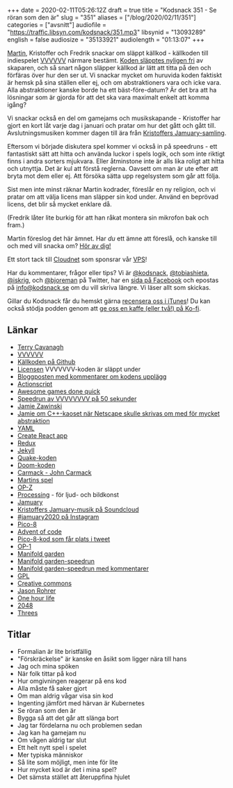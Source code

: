 +++
date = 2020-02-11T05:26:12Z
draft = true
title = "Kodsnack 351 - Se röran som den är"
slug = "351"
aliases = ["/blog/2020/02/11/351"]
categories = ["avsnitt"]
audiofile = "https://traffic.libsyn.com/kodsnack/351.mp3"
libsynid = "13093289"
english = false
audiosize = "35133921"
audiolength = "01:13:07"
+++

[Martin](http://grapefrukt.com/), Kristoffer och Fredrik snackar om släppt källkod - källkoden till indiespelet [VVVVVV](https://thelettervsixtim.es/) närmare bestämt. [Koden släpptes nyligen fri](http://distractionware.com/blog/2020/01/vvvvvv-is-now-open-source/) av skaparen, och så snart någon släpper källkod är lätt att titta på den och förfäras över hur den ser ut. Vi snackar mycket om huruvida koden faktiskt är hemsk på sina ställen eller ej, och om abstraktioners vara och icke vara. Alla abstraktioner kanske borde ha ett bäst-före-datum? Är det bra att ha lösningar som är gjorda för att det ska vara maximalt enkelt att komma igång? 

Vi snackar också en del om gamejams och musikskapande - Kristoffer har gjort en kort låt varje dag i januari och pratar om hur det gått och gått till. Avslutningsmusiken kommer dagen till ära från [Kristoffers Jamuary-samling](https://soundcloud.com/offerlund).

Eftersom vi började diskutera spel kommer vi också in på speedruns - ett fantastiskt sätt att hitta och använda luckor i spels logik, och som inte riktigt finns i andra sorters mjukvara. Eller åtminstone inte är alls lika roligt att hitta och utnyttja. Det är kul att förstå reglerna. Oavsett om man är ute efter att bryta mot dem eller ej. Att försöka sätta upp regelsystem som går att följa.

Sist men inte minst räknar Martin kodrader, föreslår en ny religion, och vi pratar om att välja licens man släpper sin kod under. Använd en beprövad licens, det blir så mycket enklare då.

(Fredrik låter lite burkig för att han råkat montera sin mikrofon bak och fram.)

Martin föreslog det här ämnet. Har *du* ett ämne att föreslå, och kanske till och med vill snacka om? [Hör av dig!](mailto:info@kodsnack.se)

Ett stort tack till [Cloudnet](http://www.cloudnet.se) som sponsrar vår [VPS](http://en.wikipedia.org/wiki/Virtual_private_server)!

Har du kommentarer, frågor eller tips? Vi är [@kodsnack](https://www.twitter.com/kodsnack), [@tobiashieta](https://www.twitter.com/tobiashieta), [@iskrig](https://www.twitter.com/iskrig), och [@bjoreman](https://www.twitter.com/bjoreman) på Twitter, har en [sida på Facebook](https://www.facebook.com/kodsnack) och epostas på [info@kodsnack.se](mailto:info@kodsnack.se) om du vill skriva längre. Vi läser allt som skickas.

Gillar du Kodsnack får du hemskt gärna [recensera oss i iTunes](http://itunes.apple.com/se/podcast/kodsnack/id561631498?l=en)! Du kan också stödja podden genom att <a href="https://ko-fi.com/kodsnack" rel="payment">ge oss en kaffe (eller två!) på Ko-fi</a>.

## Länkar ##
* [Terry Cavanagh](http://distractionware.com/blog/about-me/)
* [VVVVVV](https://thelettervsixtim.es/)
* [Källkoden på Github](https://github.com/TerryCavanagh/vvvvvv)
* [Licensen](https://github.com/TerryCavanagh/VVVVVV/blob/master/LICENSE.md) VVVVVVV-koden är släppt under
* [Bloggposten med kommentarer om kodens upplägg](http://distractionware.com/blog/2020/01/vvvvvv-is-now-open-source/)
* [Actionscript](https://en.wikipedia.org/wiki/ActionScript)
* [Awesome games done quick](https://gamesdonequick.com/)
* [Speedrun av VVVVVVVV på 50 sekunder](https://www.youtube.com/watch?v=qUA7i2fkGt8)
* [Jamie Zawinski](https://en.wikipedia.org/wiki/Jamie_Zawinski)
* [Jamie om C++-kaoset när Netscape skulle skrivas om med för mycket abstraktion](https://gigamonkeys.wordpress.com/2009/09/28/a-tale-of-two-rewrites/)
* [YAML](https://en.wikipedia.org/wiki/YAML)
* [Create React app](https://create-react-app.dev/)
* [Redux](https://redux.js.org/)
* [Jekyll](https://en.wikipedia.org/wiki/Jekyll_%28software%29)
* [Quake-koden](https://github.com/id-Software/Quake)
* [Doom-koden](https://github.com/id-Software/DOOM)
* [Carmack - John Carmack](https://en.wikipedia.org/wiki/John_Carmack)
* [Martins spel](http://grapefrukt.com/)
* [OP-Z](https://teenage.engineering/products/op-z)
* [Processing](https://www.processing.org/) - för ljud- och bildkonst
* [Jamuary](https://www.jonathanmann.net/jamuary)
* [Kristoffers Jamuary-musik på Soundcloud](https://soundcloud.com/offerlund)
* [#jamuary2020 på Instagram](https://www.instagram.com/explore/tags/jamuary2020/)
* [Pico-8](https://www.lexaloffle.com/pico-8.php)
* [Advent of code](https://adventofcode.com/)
* [Pico-8-kod som får plats i tweet](https://twitter.com/pico8tweetjam)
* [OP-1](https://teenage.engineering/products/op-1)
* [Manifold garden](https://manifold.garden/#home)
* [Manifold garden-speedrun](https://www.youtube.com/watch?v=lNjTzjyLKFA)
* [Manifold garden-speedrun med kommentarer](https://www.youtube.com/watch?v=mWkpHgClbZM)
* [GPL](https://en.wikipedia.org/wiki/GNU_General_Public_License)
* [Creative commons](https://en.wikipedia.org/wiki/Creative_Commons)
* [Jason Rohrer](http://hcsoftware.sourceforge.net/jason-rohrer/)
* [One hour life](http://onehouronelife.com/)
* [2048](https://en.wikipedia.org/wiki/2048_%28video_game%29)
* [Threes](https://en.wikipedia.org/wiki/Threes)

## Titlar ##
* Formalian är lite bristfällig
* "Förskräckelse" är kanske en åsikt som ligger nära till hans
* Jag och mina spöken
* När folk tittar på kod
* Hur omgivningen reagerar på ens kod
* Alla måste få saker gjort
* Om man aldrig vågar visa sin kod
* Ingenting jämfört med härvan är Kubernetes
* Se röran som den är
* Bygga så att det går att slänga bort
* Jag tar fördelarna nu och problemen sedan
* Jag kan ha gamejam nu
* Om vågen aldrig tar slut
* Ett helt nytt spel i spelet
* Mer typiska människor
* Så lite som möjligt, men inte för lite
* Hur mycket kod är det i mina spel?
* Det sämsta stället att återuppfina hjulet